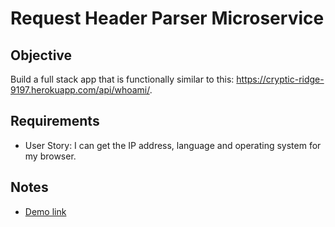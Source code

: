 # Request Header Parser Microservice

## Objective

Build a full stack app that is functionally similar to this: https://cryptic-ridge-9197.herokuapp.com/api/whoami/.

## Requirements

* User Story: I can get the IP address, language and operating system for my browser.

## Notes

* [Demo link](https://pankaja-fcc-request-header-parser.glitch.me/)